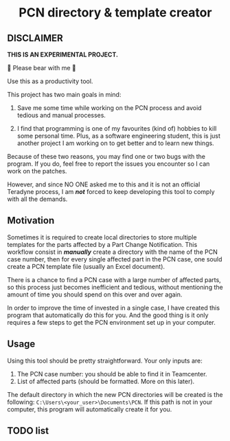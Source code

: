 <p>
    <h1 align="center">PCN directory & template creator</h1>
</p>

## DISCLAIMER

**THIS IS AN EXPERIMENTAL PROJECT.**

 Please bear with me 

Use this as a productivity tool.

This project has two main goals in mind:

1. Save me some time while working on the
   PCN process and avoid tedious and manual processes.

2. I find that programming is one of my favourites (kind of) hobbies to kill
   some personal time.
   Plus, as a software engineering student, this is just another project I am
   working on to get better and to learn new things.

Because of these two reasons, you may find one or two bugs with the program.
If you do, feel free to report the issues you encounter so I can work on the patches.

However, and since NO ONE asked me to this and it is not an official Teradyne
process, I am **_not_** forced to keep developing this tool to comply with all the demands.

## Motivation

Sometimes it is required to create local directories to store multiple
templates for the parts affected by a Part Change Notification. This workflow
consist in **_manually_** create a directory with the name of the PCN case number, then
for every single affected part in the PCN case, one sould create a PCN template
file (usually an Excel document).

There is a chance to find a PCN case with a large number of affected parts, so
this process just becomes inefficient and tedious, without mentioning the amount
of time you should spend on this over and over again.

In order to improve the time of invested in a single case, I have created this
program that automatically do this for you.
And the good thing is it only requires a few steps to get the PCN environment
set up in your computer.

## Usage

Using this tool should be pretty straightforward. Your only inputs are:

1. The PCN case number: you should be able to find it in Teamcenter.
2. List of affected parts (should be formatted. More on this later).

The default directory in which the new PCN directories will be created is the following:
`C:\Users\<your_user>\Documents\PCN`. If this path is not in your computer, this program
will automatically create it for you.

## TODO list
